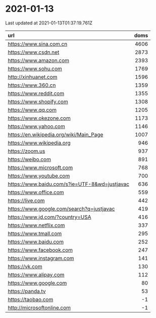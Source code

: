 # 2021-01-13

<!-- BEGIN -->
Last updated at 2021-01-13T01:37:19.761Z

url | doms
:- | -:
https://www.sina.com.cn | 4606
https://www.csdn.net | 2873
https://www.amazon.com | 2393
https://www.sohu.com | 1769
http://xinhuanet.com | 1596
https://www.360.cn | 1359
https://www.reddit.com | 1355
https://www.shopify.com | 1308
https://www.qq.com | 1205
https://www.okezone.com | 1173
https://www.yahoo.com | 1146
https://en.wikipedia.org/wiki/Main_Page | 1007
https://www.wikipedia.org | 946
https://zoom.us | 937
https://weibo.com | 891
https://www.microsoft.com | 768
https://www.youtube.com | 700
https://www.baidu.com/s?ie=UTF-8&wd=justjavac | 636
https://www.office.com | 559
https://live.com | 442
https://www.google.com/search?q=justjavac | 419
https://www.jd.com/?country=USA | 416
https://www.netflix.com | 337
https://www.tmall.com | 295
https://www.baidu.com | 252
https://www.facebook.com | 247
https://www.instagram.com | 141
https://vk.com | 130
https://www.alipay.com | 112
https://www.google.com | 80
https://panda.tv | 53
https://taobao.com | -1
http://microsoftonline.com | -1
<!-- END -->
